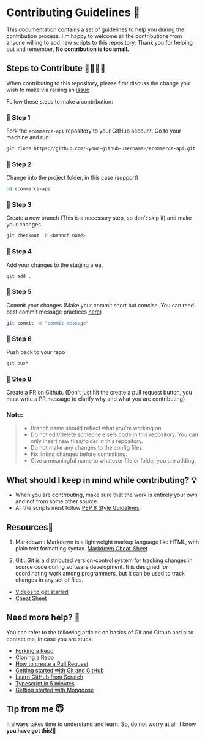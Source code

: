 # Contributing Guidelines 🙌

This documentation contains a set of guidelines to help you during the contribution process. 
I'm happy to welcome all the contributions from anyone willing to add new scripts to this repository. Thank you for helping out and remember,
**No contribution is too small.**

## Steps to Contribute 👩‍💻👨‍💻

When contributing to this repository, please first discuss the change you wish to make via raising an <a href="">issue</a>

Follow these steps to make a contribution:


### 📌 Step 1
Fork the `ecommerce-api` repository to your GitHub account. Go to your machine and run:
```sh
git clone https://github.com/<your-github-username>/ecommerce-api.git
```

### 📌 Step 2
Change into the project folder, in this case (support)
```sh
cd ecommerce-api
```

### 📌 Step 3
Create a new branch (This is a necessary step, so don't skip it) and make your changes.
```sh
git checkout -b <branch-name>
```

### 📌 Step 4
Add your changes to the staging area.
```sh
git add .
```

### 📌 Step 5
Commit your changes (Make your commit short but concise. You can read best commit message practices <a href="https://www.conventionalcommits.org/en/v1.0.0/">here</a>)
```sh
git commit -m "commit message"
```

### 📌 Step 6
Push back to your repo
```sh
git push
```

### 📌 Step 8
Create a PR on Github. (Don't just hit the create a pull request button, you must write a PR message to clarify why and what you are contributing)

### Note:

> - Branch name should reflect what you're working on
> - Do not edit/delete someone else's code in this repository. You can only insert new files/folder in this repository.
> - Do not make any changes to the config files.
> - Fix linting changes before committing.  
> - Give a meaningful name to whatever file or folder you are adding.

## What should I keep in mind while contributing? 💡
- When you are contributing, make sure that the work is entirely your own and not from some other source.
- All the scripts must follow [PEP 8 Style Guidelines](https://www.python.org/dev/peps/pep-0008/).

## Resources📖
1. Markdown : Markdown is a lightweight markup language like HTML, with plain text formatting syntax. 
[Markdown Cheat-Sheet](https://github.com/adam-p/markdown-here/wiki/Markdown-Cheatsheet)

2. Git : Git is a distributed version-control system for tracking changes in source code during software development. It is designed for coordinating work among programmers, but it can be used to track changes in any set of files.
  * [Videos to get started](https://www.youtube.com/watch?v=xAAmje1H9YM&list=PLeo1K3hjS3usJuxZZUBdjAcilgfQHkRzW)
  * [Cheat Sheet](https://www.atlassian.com/git/tutorials/atlassian-git-cheatsheet)

## Need more help? 🤔
You can refer to the following articles on basics of Git and Github and also contact me, in case you are stuck:
- [Forking a Repo](https://help.github.com/en/github/getting-started-with-github/fork-a-repo)
- [Cloning a Repo](https://help.github.com/en/desktop/contributing-to-projects/creating-an-issue-or-pull-request)
- [How to create a Pull Request](https://opensource.com/article/19/7/create-pull-request-github)
- [Getting started with Git and GitHub](https://towardsdatascience.com/getting-started-with-git-and-github-6fcd0f2d4ac6)
- [Learn GitHub from Scratch](https://lab.github.com/githubtraining/introduction-to-github)
- [Typescript in 5 minutes](https://www.typescriptlang.org/docs/handbook/typescript-in-5-minutes.html)
- [Getting started with Mongoose](https://mongoosejs.com/docs/)

## Tip from me 😇
It always takes time to understand and learn. So, do not worry at all. I know **you have got this**!💪
